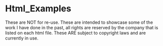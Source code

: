 Html_Examples
=============
These are NOT for re-use. These are intended to showcase some of the work I have done in the past, all rights are reserved by the company that is listed on each html file.  These ARE subject to copyright laws and are currently in use.
